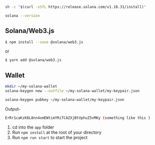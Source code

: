 ```bash
sh -c "$(curl -sSfL https://release.solana.com/v1.10.31/install)"
```
```bash
solana --version
```
## Solana/Web3.js
```bash
$ npm install --save @solana/web3.js
```
or
```bash
$ yarn add @solana/web3.js
```
## Wallet
```bash
mkdir ~/my-solana-wallet
solana-keygen new --outfile ~/my-solana-wallet/my-keypair.json
```
```bash
solana-keygen pubkey ~/my-solana-wallet/my-keypair.json
```
Output-
```bash
ErRr1caKzK8L8nn4xmEWtimYRiTCAZXjBtVphuZ5vMKy (something like this )
```

1. cd into the `app` folder
2. Run `npm install` at the root of your directory
3. Run `npm run start` to start the project

